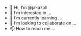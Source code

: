 - 👋 Hi, I’m @jakazoll
- 👀 I’m interested in ...
- 🌱 I’m currently learning ...
- 💞️ I’m looking to collaborate on ...
- 📫 How to reach me ...

<!---
jakazoll/jakazoll is a ✨ special ✨ repository because its `README.md` (this file) appears on your GitHub profile.
You can click the Preview link to take a look at your changes.
--->

